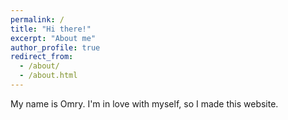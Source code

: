 ```yaml
---
permalink: /
title: "Hi there!"
excerpt: "About me"
author_profile: true
redirect_from: 
  - /about/
  - /about.html
---
```


My name is Omry. I'm in love with myself, so I made this website.
